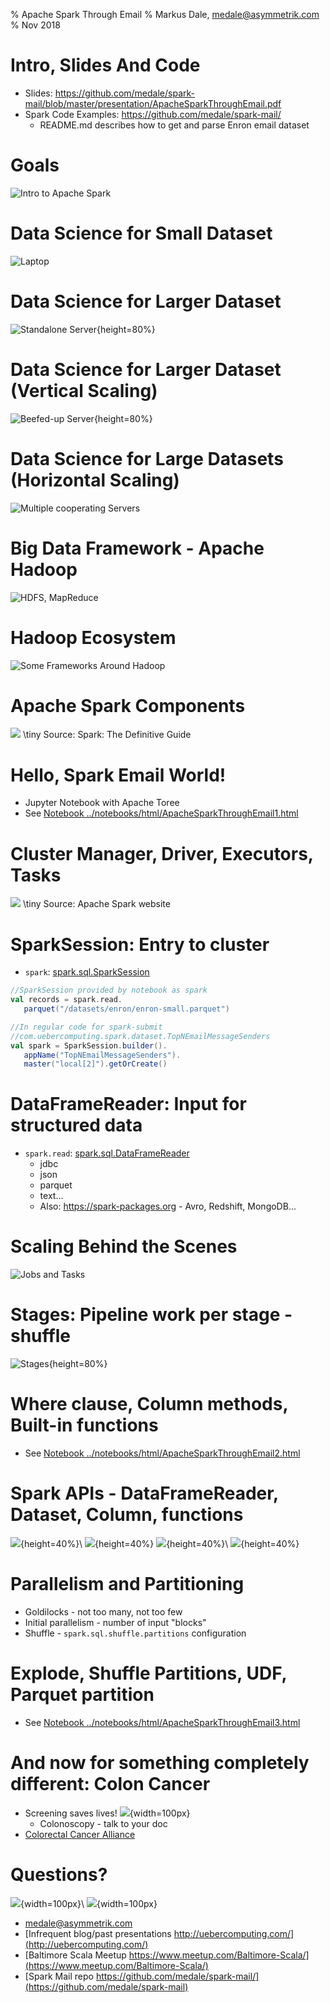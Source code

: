 % Apache Spark Through Email
% Markus Dale, medale@asymmetrik.com
% Nov 2018

# Intro, Slides And Code
* Slides: https://github.com/medale/spark-mail/blob/master/presentation/ApacheSparkThroughEmail.pdf
* Spark Code Examples: https://github.com/medale/spark-mail/
     * README.md describes how to get and parse Enron email dataset


# Goals

![Intro to Apache Spark](graphics/Goal.png)


# Data Science for Small Dataset

![Laptop](graphics/Laptop.png)


# Data Science for Larger Dataset

![Standalone Server](graphics/StandaloneServer1.png){height=80%}


# Data Science for Larger Dataset (Vertical Scaling)

![Beefed-up Server](graphics/VerticalScaling.png){height=80%}


# Data Science for Large Datasets (Horizontal Scaling)

![Multiple cooperating Servers](graphics/HorizontalScaling.png)


# Big Data Framework - Apache Hadoop

![HDFS, MapReduce](graphics/Hadoop.png)


# Hadoop Ecosystem

![Some Frameworks Around Hadoop](graphics/HadoopEcosystem.png)


# Apache Spark Components

![](graphics/SparkComponents.png)
\tiny Source: Spark: The Definitive Guide


# Hello, Spark Email World!
* Jupyter Notebook with Apache Toree
* See [Notebook ../notebooks/html/ApacheSparkThroughEmail1.html](../notebooks/html/ApacheSparkThroughEmail1.html)


# Cluster Manager, Driver, Executors, Tasks

![](graphics/SparkApplication.png)
\tiny Source: Apache Spark website


# SparkSession: Entry to cluster
* `spark`: [spark.sql.SparkSession](https://spark.apache.org/docs/latest/api/scala/index.html#org.apache.spark.sql.SparkSession)

```scala
//SparkSession provided by notebook as spark
val records = spark.read.
   parquet("/datasets/enron/enron-small.parquet")

//In regular code for spark-submit 
//com.uebercomputing.spark.dataset.TopNEmailMessageSenders
val spark = SparkSession.builder().
   appName("TopNEmailMessageSenders").
   master("local[2]").getOrCreate()
```

# DataFrameReader: Input for structured data
* `spark.read`: [spark.sql.DataFrameReader](https://spark.apache.org/docs/latest/api/scala/index.html#org.apache.spark.sql.DataFrameReader)
     * jdbc
     * json
     * parquet
     * text...
     * Also: https://spark-packages.org - Avro, Redshift, MongoDB...


# Scaling Behind the Scenes

![Jobs and Tasks](graphics/SparkJobsNotebook1.png)


# Stages: Pipeline work per stage - shuffle

![Stages](graphics/Notebook1Job2Dag.png){height=80%}


# Where clause, Column methods, Built-in functions

* See [Notebook ../notebooks/html/ApacheSparkThroughEmail2.html](../notebooks/html/ApacheSparkThroughEmail2.html)


# Spark APIs - DataFrameReader, Dataset, Column, functions

![](graphics/DataFrameReader.png){height=40%}\ ![](graphics/DatasetApi.png){height=40%}
![](graphics/Column.png){height=40%}\ ![](graphics/FunctionApi.png){height=40%}


# Parallelism and Partitioning
* Goldilocks - not too many, not too few
* Initial parallelism - number of input "blocks"
* Shuffle - `spark.sql.shuffle.partitions` configuration


# Explode, Shuffle Partitions, UDF, Parquet partition

*  See [Notebook ../notebooks/html/ApacheSparkThroughEmail3.html](../notebooks/html/ApacheSparkThroughEmail3.html)


# And now for something completely different: Colon Cancer
* Screening saves lives! ![](graphics/Chemo.png){width=100px}
     * Colonoscopy - talk to your doc
* [Colorectal Cancer Alliance](https://www.ccalliance.org/)


# Questions?

![](graphics/Farley.png){width=100px}\ ![](graphics/AsymmetrikPingPong.png){width=100px}

* medale@asymmetrik.com
* [Infrequent blog/past presentations http://uebercomputing.com/](http://uebercomputing.com/)
* [Baltimore Scala Meetup https://www.meetup.com/Baltimore-Scala/](https://www.meetup.com/Baltimore-Scala/)
* [Spark Mail repo https://github.com/medale/spark-mail/](https://github.com/medale/spark-mail)